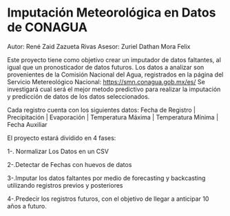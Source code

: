 # Imputación Meteorológica en Datos de CONAGUA
Autor: René Zaid Zazueta Rivas
Asesor: Zuriel Dathan Mora Felix

Este proyecto tiene como objetivo crear un imputador de datos faltantes, al igual que un pronosticador de datos futuros.
Los datos a analizar son provenientes de la Comisión Nacional del Agua, registrados en la página del Servicio Metereológico Nacional: https://smn.conagua.gob.mx/es/
Se investigará cual será el mejor metodo predictivo para realizar la imputación y predicción de datos de los datos seleccionados.

Cada registro cuenta con los siguientes datos:
Fecha de Registro | Precipitación | Evaporación | Temperatura Máxima | Temperatura Mínima | Fecha Auxiliar

El proyecto estará dividido en 4 fases:

1-. Normalizar Los Datos en un CSV

2-.Detectar de Fechas con huevos de datos

3-.Imputar los datos faltantes por medio de forecasting y backcasting utilizando registros previos y posteriores

4-.Predecir los registros futuros, con el objetivo de llegar a anticipar 10 años a futuro.

